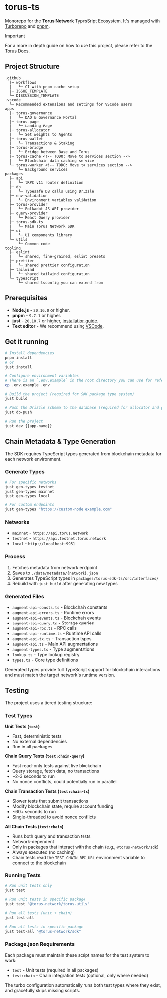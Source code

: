 # torus-ts

Monorepo for the **Torus Network** TypesSript Ecosystem. It's managed with
[Turborepo](https://turborepo.org) and [pnpm](https://pnpm.io/).

> [!IMPORTANT]  
> For a more in depth guide on how to use this project, please refer to the [Torus Docs](https://docs.torus.network/development/web/overview-and-setup/).

## Project Structure

```text
.github
  |─ workflows
  |   └─ CI with pnpm cache setup
  |─ ISSUE_TEMPLATE
  └─ DISCUSSION_TEMPLATE
.vscode
  └─ Recommended extensions and settings for VSCode users
apps
  |─ torus-governance
  |   └─ DAO & Governance Portal
  |─ torus-page
  |   └─ Landing Page
  |─ torus-allocator
  |   └─ Set weights to Agents
  |─ torus-wallet
  |   └─ Transactions & Staking
  |─ torus-bridge
  |   └─ Bridge between Base and Torus
  |─ torus-cache <!-- TODO: Move to services section -->
  |   └─ Blockchain data caching service
  └─ torus-worker <!-- TODO: Move to services section -->
      └─ Background services
packages
  ├─ api
  |   └─ tRPC v11 router definition
  ├─ db
  |   └─ Typesafe DB calls using Drizzle
  ├─ env-validation
  |   └─ Environment variables validation
  ├─ torus-provider
  |   └─ Polkadot JS API provider
  ├─ query-provider
  |   └─ React Query provider
  ├─ torus-sdk-ts
  |   └─ Main Torus Network SDK
  ├─ ui
  |   └─ UI components library
  └─ utils
      └─ Common code
tooling
  ├─ eslint
  |   └─ shared, fine-grained, eslint presets
  ├─ prettier
  |   └─ shared prettier configuration
  ├─ tailwind
  |   └─ shared tailwind configuration
  └─ typescript
      └─ shared tsconfig you can extend from
```

## Prerequisites

- **Node.js** - `20.16.0` or higher.
- **pnpm** - `9.7.1` or higher.
- **just** - `20.10.7` or higher, [installation guide](https://github.com/casey/just?tab=readme-ov-file#installation).
- **Text editor** - We recommend using [VSCode](https://code.visualstudio.com/).

## Get it running

```sh
# Install dependencies
pnpm install
# or
just install

# Configure environment variables
# There is an `.env.example` in the root directory you can use for reference
cp .env.example .env

# Build the project (required for SDK package type system)
just build

# Push the Drizzle schema to the database (required for allocator and governance)
just db-push

# Run the project
just dev {{app-name}}
```

## Chain Metadata & Type Generation

The SDK requires TypeScript types generated from blockchain metadata for each network environment.

### Generate Types

```sh
# For specific networks
just gen-types testnet
just gen-types mainnet
just gen-types local

# For custom endpoints
just gen-types "https://custom-node.example.com"
```

### Networks

- `mainnet` - `https://api.torus.network`
- `testnet` - `https://api.testnet.torus.network`
- `local` - `http://localhost:9951`

### Process

1. Fetches metadata from network endpoint
2. Saves to `./data/metadata/{network}.json`
3. Generates TypeScript types in `packages/torus-sdk-ts/src/interfaces/`
4. Rebuild with `just build` after generating new types

### Generated Files

- `augment-api-consts.ts` - Blockchain constants
- `augment-api-errors.ts` - Runtime errors
- `augment-api-events.ts` - Blockchain events
- `augment-api-query.ts` - Storage queries
- `augment-api-rpc.ts` - RPC calls
- `augment-api-runtime.ts` - Runtime API calls
- `augment-api-tx.ts` - Transaction types
- `augment-api.ts` - Main API augmentations
- `augment-types.ts` - Type augmentations
- `lookup.ts` - Type lookup registry
- `types.ts` - Core type definitions

Generated types provide full TypeScript support for blockchain interactions and must match the target network's runtime version.

## Testing

The project uses a tiered testing structure:

### Test Types

**Unit Tests (`test`)**

- Fast, deterministic tests
- No external dependencies
- Run in all packages

**Chain Query Tests (`test:chain-query`)**

- Fast read-only tests against live blockchain
- Query storage, fetch data, no transactions
- ~2-3 seconds to run
- No nonce conflicts, could potentially run in parallel

**Chain Transaction Tests (`test:chain-tx`)**

- Slower tests that submit transactions
- Modify blockchain state, require account funding
- ~60+ seconds to run  
- Single-threaded to avoid nonce conflicts

**All Chain Tests (`test:chain`)**

- Runs both query and transaction tests
- Network-dependent
- Only in packages that interact with the chain (e.g., `@torus-network/sdk`)
- Always executed (no caching)
- Chain tests read the `TEST_CHAIN_RPC_URL` environment variable to connect to the blockchain

### Running Tests

```sh
# Run unit tests only
just test

# Run unit tests in specific package
just test "@torus-network/torus-utils"

# Run all tests (unit + chain)
just test-all

# Run all tests in specific package
just test-all "@torus-network/sdk"
```

### Package.json Requirements

Each package must maintain these script names for the test system to work:

- `test` - Unit tests (required in all packages)
- `test:chain` - Chain integration tests (optional, only where needed)

The turbo configuration automatically runs both test types where they exist, and gracefully skips missing scripts.
